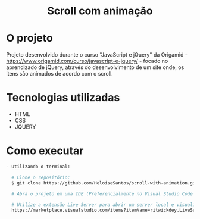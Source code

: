 <h1 align="center">Scroll com animação</h1>

# O projeto
Projeto desenvolvido durante o curso "JavaScript e jQuery" da Origamid - https://www.origamid.com/curso/javascript-e-jquery/ -
focado no aprendizado de jQuery, através do desenvolvimento de um site onde, os itens são animados de acordo com o scroll.

# Tecnologias utilizadas
- HTML
- CSS
- JQUERY

# Como executar
```bash
- Utilizando o terminal:

  # Clone o repositório: 
  $ git clone https://github.com/HeloiseSantos/scroll-with-animation.git

  # Abra o projeto em uma IDE (Preferencialmente no Visual Studio Code para utilizar a extensão abaixo)
  
  # Utilize a extensão Live Server para abrir um server local e visualizar a tela do projeto
  https://marketplace.visualstudio.com/items?itemName=ritwickdey.LiveServer
```
